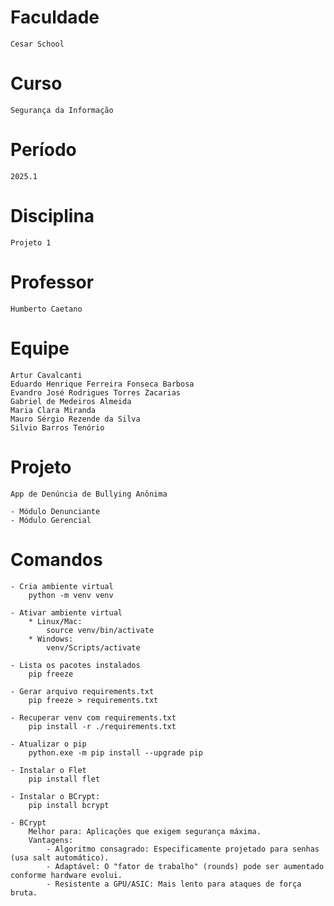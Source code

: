# Faculdade 
    Cesar School

# Curso
    Segurança da Informação

# Período
    2025.1

# Disciplina
    Projeto 1

# Professor
    Humberto Caetano

# Equipe
    Artur Cavalcanti
    Eduardo Henrique Ferreira Fonseca Barbosa
    Evandro José Rodrigues Torres Zacarias
    Gabriel de Medeiros Almeida
    Maria Clara Miranda
    Mauro Sérgio Rezende da Silva
    Silvio Barros Tenório

# Projeto
    App de Denúncia de Bullying Anônima

    - Módulo Denunciante
    - Módulo Gerencial

# Comandos
    - Cria ambiente virtual
        python -m venv venv

    - Ativar ambiente virtual
        * Linux/Mac:
            source venv/bin/activate
        * Windows:
            venv/Scripts/activate

    - Lista os pacotes instalados
        pip freeze

    - Gerar arquivo requirements.txt
        pip freeze > requirements.txt

    - Recuperar venv com requirements.txt
        pip install -r ./requirements.txt
    
    - Atualizar o pip
        python.exe -m pip install --upgrade pip

    - Instalar o Flet
        pip install flet
    
    - Instalar o BCrypt:
        pip install bcrypt

    - BCrypt
        Melhor para: Aplicações que exigem segurança máxima.
        Vantagens:
            - Algoritmo consagrado: Especificamente projetado para senhas (usa salt automático).
            - Adaptável: O "fator de trabalho" (rounds) pode ser aumentado conforme hardware evolui.
            - Resistente a GPU/ASIC: Mais lento para ataques de força bruta.
